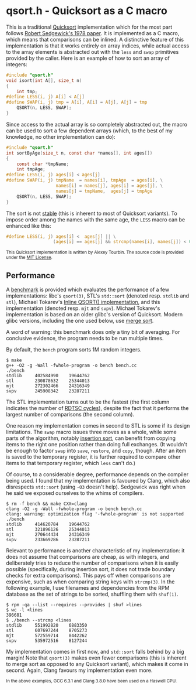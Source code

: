 # qsort.h - Quicksort as a C macro

This is a traditional [Quicksort](https://en.wikipedia.org/wiki/Quicksort)
implementation which for the most part follows
[Robert Sedgewick's 1978 paper](http://penguin.ewu.edu/cscd300/Topic/AdvSorting/Sedgewick.pdf).
It is implemented as a C macro, which means that comparisons can be inlined.
A distinctive feature of this implementation is that it works entirely on array
indices, while actual access to the array elements is abstracted out with
the `less` and `swap` primitives provided by the caller.  Here is an example
of how to sort an array of integers:

```c
#include "qsort.h"
void isort(int A[], size_t n)
{
    int tmp;
#define LESS(i, j) A[i] < A[j]
#define SWAP(i, j) tmp = A[i], A[i] = A[j], A[j] = tmp
    QSORT(n, LESS, SWAP);
}
```
Since access to the actual array is so completely abstracted out,
the macro can be used to sort a few dependent arrays (which,
to the best of my knowledge, no other implementation can do):

```c
#include "qsort.h"
int sortByAge(size_t n, const char *names[], int ages[])
{
    const char *tmpName;
    int tmpAge;
#define LESS(i, j) ages[i] < ages[j]
#define SWAP(i, j) tmpName  = names[i], tmpAge  = ages[i], \
                   names[i] = names[j], ages[i] = ages[j], \
                   names[j] = tmpName,  ages[j] = tmpAge
    QSORT(n, LESS, SWAP);
}
```
The sort is not [stable](https://en.wikipedia.org/wiki/Sorting_algorithm#Stability)
(this is inherent to most of Quicksort variants).  To impose order among
the names with the same age, the `LESS` macro can be enhanced like this:

```c
#define LESS(i, j) ages[i] <  ages[j] || \
                  (ages[i] == ages[j] && strcmp(names[i], names[j]) < 0)
```
<sub>This Quicksort implementation is written by Alexey Tourbin.
The source code is provided under the
[MIT License](https://en.wikipedia.org/wiki/MIT_License).</sub>

## Performance

A [benchmark](bench.cc) is provided which evaluates the performance
of a few implementations: libc's `qsort(3)`, STL's `std::sort` (denoted
resp. `stdlib` and `stl`), Michael Tokarev's
[Inline QSORT() implementation](http://www.corpit.ru/mjt/qsort.html),
and this implementation (denoted resp. `mjt` and `svpv`).
Michael Tokarev's implementation is based on an older glibc's version
of Quicksort.  Modern glibc versions, including the one used below,
use [merge sort](https://en.wikipedia.org/wiki/Merge_sort).

A word of warning: this benchmark does only a tiny bit of averaging.
For conclusive evidence, the program needs to be run multiple times.

By default, the `bench` program sorts 1M random integers.

```
$ make
g++ -O2 -g -Wall -fwhole-program -o bench bench.cc
./bench
stdlib     402584990    19644762
stl        230878632    25344013
mjt        272302466    24316349
svpv       245908342    23287211
```
The STL implementation turns out to be the fastest (the first column
indicates the number of
[RDTSC cycles](https://en.wikipedia.org/wiki/Time_Stamp_Counter)),
despite the fact that it performs the largest number of comparisons
(the second column).

One reason my implementation comes in second to STL is some if its design
limitations.  The `swap` macro issues three moves as a whole, while some
parts of the algorithm, notably
[insertion sort](https://en.wikipedia.org/wiki/Insertion_sort),
can benefit from copying items to the right one position rather than doing
full exchanges.  (It wouldn't be enough to factor `swap` into `save`,
`restore`, and `copy`, though.  After an item is saved to the temporary
register, it is further required to compare other items to that temporary
register, which `less` can't do.)

Of course, to a considerable degree, performance depends on the compiler
being used.  I found that my implementation is favoured by Clang, which
also disrespects `std::sort` (using `-O3` doesn't help).  Sedgewick was
right when he said we exposed ourselves to the whims of compilers.

```
$ rm -f bench && make CXX=clang
clang -O2 -g -Wall -fwhole-program -o bench bench.cc
clang: warning: optimization flag '-fwhole-program' is not supported
./bench
stdlib     414620784    19644762
stl        321896126    25344013
mjt        270644434    24316349
svpv       233669286    23287211
```

Relevant to performance is another characteristic of my implementation:
it does not assume that comparisons are cheap, as with integers, and
deliberately tries to reduce the number of comparisons when it is easily
possible (specifically, during insertion sort, it does not trade boundary
checks for extra comparisons).  This pays off when comparisons are
expensive, such as when comparing string keys with `strcmp(3)`.
In the following example, I use filenames and dependencies from the RPM
database as the set of strings to be sorted, shuffling them with `shuf(1)`.

```
$ rpm -qa --list --requires --provides | shuf >lines
$ wc -l <lines
396681
$ ./bench --strcmp <lines
stdlib     551992820    6883350
stl        607697244    8705273
mjt        572559714    8442262
svpv       535972516    8127244
```
My implementation comes in first now, and `std::sort` falls behind by
a big margin!  Note that `qsort(3)` makes even fewer comparisons (this is
inherent to merge sort as opposed to any Quicksort variant), which makes
it come in second.  Again, Clang favours my implementation even more.

<sub>In the above examples, GCC 6.3.1 and Clang 3.8.0 have been used
on a Haswell CPU.</sub>
